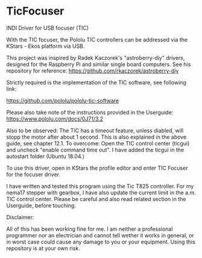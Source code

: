 # TicFocuser
INDI Driver for USB focuser (TIC)

With the TIC focuser, the Pololu TIC controllers can be addressed via the KStars - Ekos platform via USB. 

This project was inspired by Radek Kaczorek's "astroberry-diy" drivers, designed for the Raspberry Pi and similar single board computers. See his repository for reference: https://github.com/rkaczorek/astroberry-diy

Strictly required is the implementation of the TIC software, see following link:

https://github.com/pololu/pololu-tic-software

Please also take note of the instructions provided in the Userguide:
https://www.pololu.com/docs/0J71/3.2

Also to be observed: The TIC has a timeout feature, unless diabled, will stopp the motor after about 1 second. This is also explained in the above guide, see chapter 12.1. To overcome: Open the TIC control center (ticgui) and uncheck "enable command time  out". I have added the ticgui in the autostart folder (Ubuntu 18.04.)

To use this driver, open in KStars the profile editor and enter TIC Focuser for the focuser driver.

I have written and tested this program using the Tic T825 controller. For my nema17 stepper with gearbox, I have also update the current limit in the a.m. TIC control center. Please be careful and also read related section in the Userguide, before touching.

Disclaimer:

All of this has been working fine for me. I am neither a professional programmer nor an electrician and cannot tell wether it works in general, or in worst case could cause any damage to you or your equipment. Using this repository is at your own risk.
